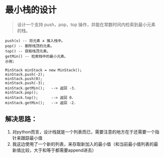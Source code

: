 # 最小栈的设计
> 设计一个支持 push，pop，top 操作，并能在常数时间内检索到最小元素的栈。

```
push(x) -- 将元素 x 推入栈中。
pop() -- 删除栈顶的元素。
top() -- 获取栈顶元素。
getMin() -- 检索栈中的最小元素。
示例:

MinStack minStack = new MinStack();
minStack.push(-2);
minStack.push(0);
minStack.push(-3);
minStack.getMin();   --> 返回 -3.
minStack.pop();
minStack.top();      --> 返回 0.
minStack.getMin();   --> 返回 -2.
```

## 解决思路：
1. 对python而言，设计栈就是一个列表而已，需要注意的地方在于还需要一个指针来跟踪最小值
2. 我这边使用了一个新的列表，来存取新加入的最小值（和当前最小值列表的最新值比较，大于和等于都需要append进去）
